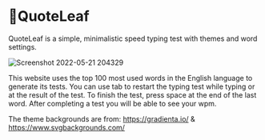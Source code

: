 # 🍃QuoteLeaf
QuoteLeaf is a simple, minimalistic speed typing test with themes and word settings.


![Screenshot 2022-05-21 204329](https://user-images.githubusercontent.com/97550617/169665197-90c2f7be-3101-480b-b4b8-fe595f1c9d55.png)



This website uses the top 100 most used words in the English language to generate its tests.
You can use tab to restart the typing test while typing or at the result of the test. To finish the test, press space at the end of the last word. After completing a test you will be able to see your wpm.

The theme backgrounds are from:
https://gradienta.io/ & https://www.svgbackgrounds.com/

